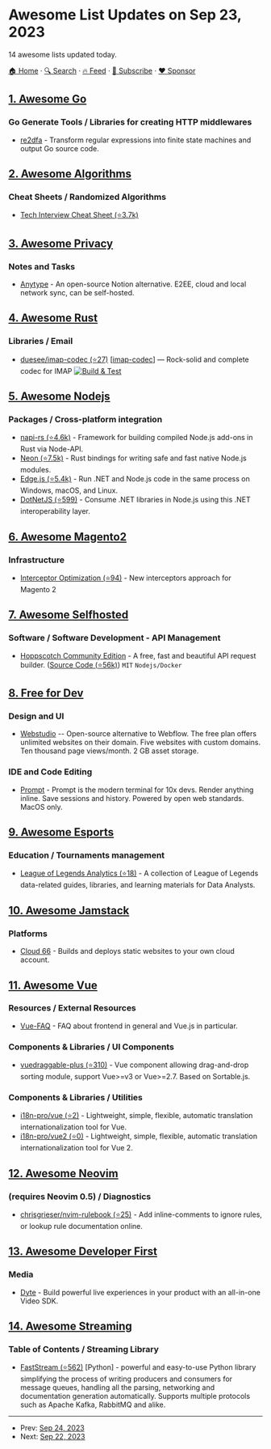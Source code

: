 # Awesome List Updates on Sep 23, 2023

14 awesome lists updated today.

[🏠 Home](/README.md) · [🔍 Search](https://www.trackawesomelist.com/search/) · [🔥 Feed](https://www.trackawesomelist.com/rss.xml) · [📮 Subscribe](https://trackawesomelist.us17.list-manage.com/subscribe?u=d2f0117aa829c83a63ec63c2f&id=36a103854c) · [❤️  Sponsor](https://github.com/sponsors/theowenyoung)



## [1. Awesome Go](/content/avelino/awesome-go/README.md)

### Go Generate Tools / Libraries for creating HTTP middlewares

*   [re2dfa](https://gitlab.com/opennota/re2dfa) - Transform regular expressions into finite state machines and output Go source code.

## [2. Awesome Algorithms](/content/tayllan/awesome-algorithms/README.md)

### Cheat Sheets / Randomized Algorithms

*   [Tech Interview Cheat Sheet (⭐3.7k)](https://github.com/TSiege/Tech-Interview-Cheat-Sheet)

## [3. Awesome Privacy](/content/pluja/awesome-privacy/README.md)

### Notes and Tasks

*   [Anytype](https://www.anytype.io/) - An open-source Notion alternative. E2EE, cloud and local network sync, can be self-hosted.

## [4. Awesome Rust](/content/rust-unofficial/awesome-rust/README.md)

### Libraries / Email

*   [duesee/imap-codec (⭐27)](https://github.com/duesee/imap-codec) \[[imap-codec](https://crates.io/crates/imap-codec)] — Rock-solid and complete codec for IMAP [![Build & Test](https://github.com/duesee/imap-codec/actions/workflows/build_and_test.yml/badge.svg)](https://github.com/duesee/imap-codec/actions/workflows/build_and_test.yml)

## [5. Awesome Nodejs](/content/sindresorhus/awesome-nodejs/README.md)

### Packages / Cross-platform integration

*   [napi-rs (⭐4.6k)](https://github.com/napi-rs/napi-rs) - Framework for building compiled Node.js add-ons in Rust via Node-API.
*   [Neon (⭐7.5k)](https://github.com/neon-bindings/neon) - Rust bindings for writing safe and fast native Node.js modules.
*   [Edge.js (⭐5.4k)](https://github.com/tjanczuk/edge) - Run .NET and Node.js code in the same process on Windows, macOS, and Linux.
*   [DotNetJS (⭐599)](https://github.com/Elringus/DotNetJS) - Consume .NET libraries in Node.js using this .NET interoperability layer.

## [6. Awesome Magento2](/content/run-as-root/awesome-magento2/README.md)

### Infrastructure

*   [Interceptor Optimization (⭐94)](https://github.com/creatuity/magento2-interceptors) - New interceptors approach for Magento 2

## [7. Awesome Selfhosted](/content/awesome-selfhosted/awesome-selfhosted/README.md)

### Software / Software Development - API Management

*   [Hoppscotch Community Edition](https://hoppscotch.io) - A free, fast and beautiful API request builder. ([Source Code (⭐56k)](https://github.com/hoppscotch/hoppscotch)) `MIT` `Nodejs/Docker`

## [8. Free for Dev](/content/ripienaar/free-for-dev/README.md)

### Design and UI

*   [Webstudio](https://webstudio.is/) -- Open-source alternative to Webflow. The free plan offers unlimited websites on their domain. Five websites with custom domains. Ten thousand page views/month. 2 GB asset storage.

### IDE and Code Editing

*   [Prompt](https://commandline.dev/) - Prompt is the modern terminal for 10x devs. Render anything inline. Save sessions and history. Powered by open web standards. MacOS only.

## [9. Awesome Esports](/content/Strift/awesome-esports/README.md)

### Education / Tournaments management

*   [League of Legends Analytics (⭐18)](https://github.com/FloPrm/lol_analytics) - A collection of League of Legends data-related guides, libraries, and learning materials for Data Analysts.

## [10. Awesome Jamstack](/content/automata/awesome-jamstack/README.md)

### Platforms

*   [Cloud 66](https://www.cloud66.com/) - Builds and deploys static websites to your own cloud account.

## [11. Awesome Vue](/content/vuejs/awesome-vue/README.md)

### Resources / External Resources

*   [Vue-FAQ](https://vue-faq.org/) - FAQ about frontend in general and Vue.js in particular.

### Components & Libraries / UI Components

*   [vuedraggable-plus (⭐310)](https://github.com/Alfred-Skyblue/vue-draggable-plus) - Vue component allowing drag-and-drop sorting module, support Vue>=v3 or Vue>=2.7. Based on Sortable.js.

### Components & Libraries / Utilities

*   [i18n-pro/vue (⭐2)](https://github.com/i18n-pro/vue) -  Lightweight, simple, flexible, automatic translation internationalization tool for Vue.
*   [i18n-pro/vue2 (⭐0)](https://github.com/i18n-pro/vue2) -  Lightweight, simple, flexible, automatic translation internationalization tool for Vue 2.

## [12. Awesome Neovim](/content/rockerBOO/awesome-neovim/README.md)

### (requires Neovim 0.5) / Diagnostics

*   [chrisgrieser/nvim-rulebook (⭐25)](https://github.com/chrisgrieser/nvim-rulebook) - Add inline-comments to ignore rules, or lookup rule documentation online.

## [13. Awesome Developer First](/content/agamm/awesome-developer-first/README.md)

### Media

*   [Dyte](https://dyte.io) - Build powerful live experiences in your product with an all-in-one Video SDK.

## [14. Awesome Streaming](/content/manuzhang/awesome-streaming/README.md)

### Table of Contents / Streaming Library

*   [FastStream (⭐562)](https://github.com/airtai/faststream) \[Python] - powerful and easy-to-use Python library simplifying the process of writing producers and consumers for message queues, handling all the parsing, networking and documentation generation automatically. Supports multiple protocols such as Apache Kafka, RabbitMQ and alike.

---

- Prev: [Sep 24, 2023](/content/2023/09/24/README.md)
- Next: [Sep 22, 2023](/content/2023/09/22/README.md)